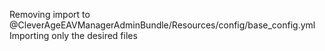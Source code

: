 Removing import to @CleverAgeEAVManagerAdminBundle/Resources/config/base_config.yml
Importing only the desired files
